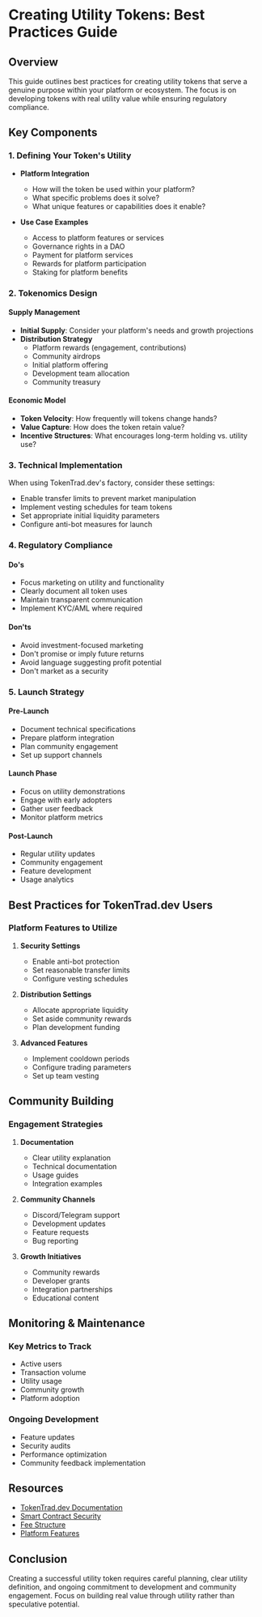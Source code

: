 # Creating Utility Tokens: Best Practices Guide

## Overview
This guide outlines best practices for creating utility tokens that serve a genuine purpose within your platform or ecosystem. The focus is on developing tokens with real utility value while ensuring regulatory compliance.

## Key Components

### 1. Defining Your Token's Utility
- **Platform Integration**
  - How will the token be used within your platform?
  - What specific problems does it solve?
  - What unique features or capabilities does it enable?

- **Use Case Examples**
  - Access to platform features or services
  - Governance rights in a DAO
  - Payment for platform services
  - Rewards for platform participation
  - Staking for platform benefits

### 2. Tokenomics Design

#### Supply Management
- **Initial Supply**: Consider your platform's needs and growth projections
- **Distribution Strategy**
  - Platform rewards (engagement, contributions)
  - Community airdrops
  - Initial platform offering
  - Development team allocation
  - Community treasury

#### Economic Model
- **Token Velocity**: How frequently will tokens change hands?
- **Value Capture**: How does the token retain value?
- **Incentive Structures**: What encourages long-term holding vs. utility use?

### 3. Technical Implementation
When using TokenTrad.dev's factory, consider these settings:
- Enable transfer limits to prevent market manipulation
- Implement vesting schedules for team tokens
- Set appropriate initial liquidity parameters
- Configure anti-bot measures for launch

### 4. Regulatory Compliance

#### Do's
- Focus marketing on utility and functionality
- Clearly document all token uses
- Maintain transparent communication
- Implement KYC/AML where required

#### Don'ts
- Avoid investment-focused marketing
- Don't promise or imply future returns
- Avoid language suggesting profit potential
- Don't market as a security

### 5. Launch Strategy

#### Pre-Launch
- Document technical specifications
- Prepare platform integration
- Plan community engagement
- Set up support channels

#### Launch Phase
- Focus on utility demonstrations
- Engage with early adopters
- Gather user feedback
- Monitor platform metrics

#### Post-Launch
- Regular utility updates
- Community engagement
- Feature development
- Usage analytics

## Best Practices for TokenTrad.dev Users

### Platform Features to Utilize
1. **Security Settings**
   - Enable anti-bot protection
   - Set reasonable transfer limits
   - Configure vesting schedules

2. **Distribution Settings**
   - Allocate appropriate liquidity
   - Set aside community rewards
   - Plan development funding

3. **Advanced Features**
   - Implement cooldown periods
   - Configure trading parameters
   - Set up team vesting

## Community Building

### Engagement Strategies
1. **Documentation**
   - Clear utility explanation
   - Technical documentation
   - Usage guides
   - Integration examples

2. **Community Channels**
   - Discord/Telegram support
   - Development updates
   - Feature requests
   - Bug reporting

3. **Growth Initiatives**
   - Community rewards
   - Developer grants
   - Integration partnerships
   - Educational content

## Monitoring & Maintenance

### Key Metrics to Track
- Active users
- Transaction volume
- Utility usage
- Community growth
- Platform adoption

### Ongoing Development
- Feature updates
- Security audits
- Performance optimization
- Community feedback implementation

## Resources
- [TokenTrad.dev Documentation](./README.md)
- [Smart Contract Security](./security-guide.md)
- [Fee Structure](./FEE_STRUCTURE.md)
- [Platform Features](./features.md)

## Conclusion
Creating a successful utility token requires careful planning, clear utility definition, and ongoing commitment to development and community engagement. Focus on building real value through utility rather than speculative potential. 